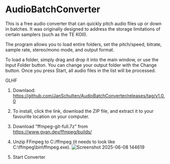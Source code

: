 # AudioBatchConverter

This is a free audio converter that can quickly pitch audio files up or down in batches.
It was originally designed to address the storage limitations of certain samplers (such as the TE KOII).

The program allows you to load entire folders, set the pitch/speed, bitrate, sample rate, stereo/mono mode, and output format.

To load a folder, simply drag and drop it into the main window, or use the Input Folder button.
You can change your output folder with the Change button.
Once you press Start, all audio files in the list will be processed.

GLHF

1. Downlaod: https://github.com/JanSchulten/AudioBatchConverter/releases/tag/v1.0.0
2. To install, click the link, download the ZIP file, and extract it to your favourite location on your computer.
3. Download "ffmpeg-git-full.7z" from https://www.gyan.dev/ffmpeg/builds/
4. Unzip FFmpeg to C:/ffmpeg (it needs to look like C:\ffmpeg\bin\ffmpeg.exe).
   ![Screenshot 2025-06-08 144619](https://github.com/user-attachments/assets/05d5a4b8-7156-4cbb-8a90-978bc369e2c6)

6. Start Converter
